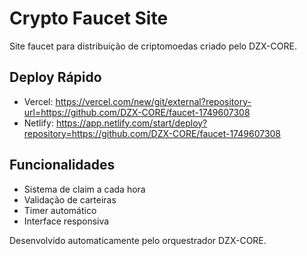 # Crypto Faucet Site

Site faucet para distribuição de criptomoedas criado pelo DZX-CORE.

## Deploy Rápido
- Vercel: https://vercel.com/new/git/external?repository-url=https://github.com/DZX-CORE/faucet-1749607308
- Netlify: https://app.netlify.com/start/deploy?repository=https://github.com/DZX-CORE/faucet-1749607308

## Funcionalidades
- Sistema de claim a cada hora
- Validação de carteiras
- Timer automático
- Interface responsiva

Desenvolvido automaticamente pelo orquestrador DZX-CORE.